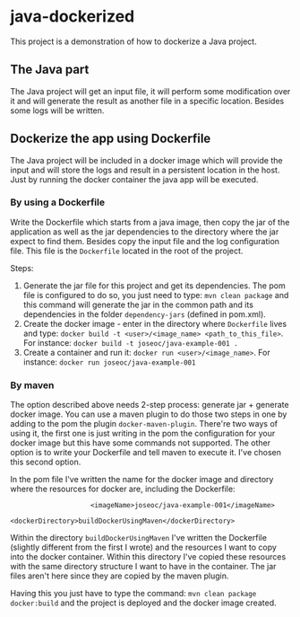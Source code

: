 # java-dockerized
This project is a demonstration of how to dockerize a Java project. 

## The Java part

The Java project will get an input file, it will perform some modification over it and will generate the result as another file in a specific location. 
Besides some logs will be written.

## Dockerize the app using Dockerfile

The Java project will be included in a docker image which will provide the input and will store the logs and result in a persistent location in the host.
Just by running the docker container the java app will be executed.

### By using a Dockerfile

Write the Dockerfile which starts from a java image, then copy the jar of the application as well as the jar dependencies to the directory where the jar expect to find them. Besides copy the input file and the log configuration file. This file is the `Dockerfile` located in the root of the project.

Steps:
1. Generate the jar file for this project and get its dependencies. The pom file is configured to do so, you just need to type: `mvn clean package` and this command will generate the jar in the common path and its dependencies in the folder `dependency-jars` (defined in pom.xml).
1. Create the docker image - enter in the directory where `Dockerfile` lives and type: `docker build -t <user>/<image_name> <path_to_this_file>`. 
For instance: `docker build -t joseoc/java-example-001 .`
2. Create a container and run it: `docker run <user>/<image_name>`. 
For instance: `docker run joseoc/java-example-001`

### By maven

The option described above needs 2-step process: generate jar + generate docker image.
You can use a maven plugin to do those two steps in one by adding to the pom the plugin `docker-maven-plugin`. There're two ways of using it, the first one is just writing in the pom the configuration for your docker image but this have some commands not supported. 
The other option is to write your Dockerfile and tell maven to execute it. I've chosen this second option.

In the pom file I've written the name for the docker image and directory where the resources for docker are, including the Dockerfile:
```
					<imageName>joseoc/java-example-001</imageName>
					<dockerDirectory>buildDockerUsingMaven</dockerDirectory>
```
Within the directory `buildDockerUsingMaven` I've written the Dockerfile (slightly different from the first I wrote) and the resources I want to copy into the docker container. Within this directory I've copied these resources with the same directory structure I want to have in the container.
The jar files aren't here since they are copied by the maven plugin.

Having this you just have to type the command: 
`mvn clean package docker:build` and the project is deployed and the docker image created. 

